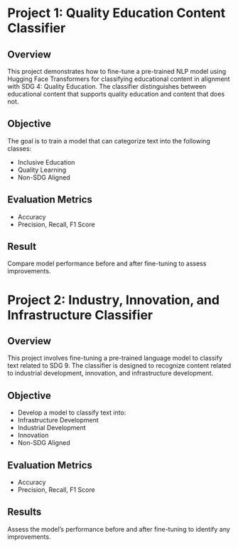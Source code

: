 # Project 1: Quality Education Content Classifier
## Overview
This project demonstrates how to fine-tune a pre-trained NLP model using Hugging Face Transformers
for classifying educational content in alignment with SDG 4: Quality Education. 
The classifier distinguishes between educational content that supports quality education and content that does not.

## Objective
The goal is to train a model that can categorize text into the following classes:
 * Inclusive Education
 * Quality Learning
 * Non-SDG Aligned

 ## Evaluation Metrics
  * Accuracy
  * Precision, Recall, F1 Score

## Result
 Compare model performance before and after fine-tuning to assess improvements.

# Project 2: Industry, Innovation, and Infrastructure Classifier
## Overview
 This project involves fine-tuning a pre-trained language model to classify text related to SDG 9. 
 The classifier is designed to recognize content related to industrial development, innovation, and infrastructure development.

## Objective
  * Develop a model to classify text into:
  * Infrastructure Development
  * Industrial Development
  * Innovation
  * Non-SDG Aligned

## Evaluation Metrics
   * Accuracy
   * Precision, Recall, F1 Score
## Results
Assess the model’s performance before and after fine-tuning to identify any improvements.

